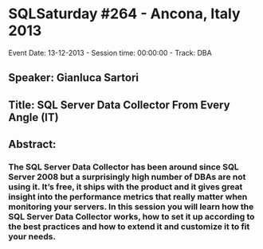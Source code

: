 # SQLSaturday #264 - Ancona, Italy 2013
Event Date: 13-12-2013 - Session time: 00:00:00 - Track: DBA
## Speaker: Gianluca Sartori
## Title: SQL Server Data Collector From Every Angle (IT)
## Abstract:
### The SQL Server Data Collector has been around since SQL Server 2008 but a surprisingly high number of DBAs are not using it. It’s free, it ships with the product and it gives great insight into the performance metrics that really matter when monitoring your servers. In this session you will learn how the SQL Server Data Collector works, how to set it up according to the best practices and how to extend it and customize it to fit your needs.
